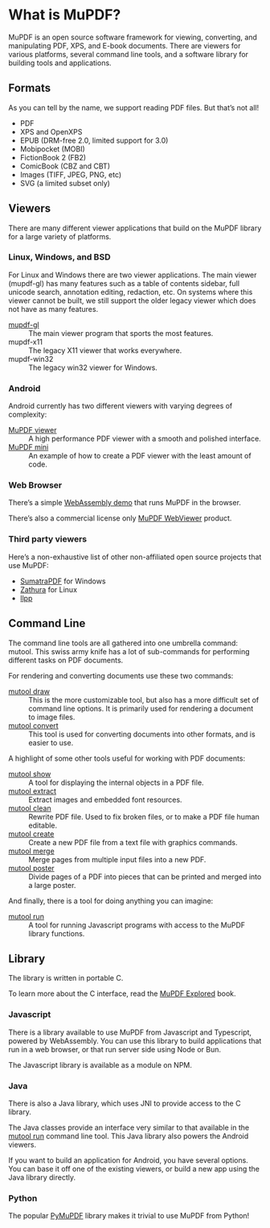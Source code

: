 # What is MuPDF?

MuPDF is an open source software framework for viewing, converting, and
manipulating PDF, XPS, and E-book documents. There are viewers for various
platforms, several command line tools, and a software library for building
tools and applications.

## Formats

As you can tell by the name, we support reading PDF files. But that’s not all!

- PDF
- XPS and OpenXPS
- EPUB (DRM-free 2.0, limited support for 3.0)
- Mobipocket (MOBI)
- FictionBook 2 (FB2)
- ComicBook (CBZ and CBT)
- Images (TIFF, JPEG, PNG, etc)
- SVG (a limited subset only)

## Viewers

There are many different viewer applications that build on the MuPDF library
for a large variety of platforms.

### Linux, Windows, and BSD

For Linux and Windows there are two viewer applications.
The main viewer (mupdf-gl) has many features such as a table of contents
sidebar, full unicode search, annotation editing, redaction, etc.
On systems where this viewer cannot be built, we still support the older
legacy viewer which does not have as many features.

<dl>
<dt><a href="../tools/mupdf-gl.html">mupdf-gl</a>
<dd>The main viewer program that sports the most features.
<dt>mupdf-x11
<dd>The legacy X11 viewer that works everywhere.
<dt>mupdf-win32
<dd>The legacy win32 viewer for Windows.
</dl>

### Android

Android currently has two different viewers with varying degrees of complexity:

<dl>
<dt><a href="https://play.google.com/store/apps/details?id=com.artifex.mupdf.viewer.app">MuPDF viewer</a>
<dd>A high performance PDF viewer with a smooth and polished interface.
<dt><a href="https://play.google.com/store/apps/details?id=com.artifex.mupdf.mini.app">MuPDF mini</a>
<dd>An example of how to create a PDF viewer with the least amount of code.
</dl>

### Web Browser

There’s a simple
<a href="https://mupdf.com/wasm/demo/?file=/docs/mupdf_explored.pdf">WebAssembly demo</a>
that runs MuPDF in the browser.

There’s also a commercial license only <a href="https://webviewer.mupdf.com/">MuPDF WebViewer</a> product.

### Third party viewers

Here’s a non-exhaustive list of other non-affiliated open source projects that use MuPDF:

- <a href="https://www.sumatrapdfreader.org/download-free-pdf-viewer">SumatraPDF</a> for Windows
- <a href="https://pwmt.org/projects/zathura/">Zathura</a> for Linux
- <a href="https://repo.or.cz/llpp.git">llpp</a>

## Command Line

The command line tools are all gathered into one umbrella command: mutool.
This swiss army knife has a lot of sub-commands for performing different
tasks on PDF documents.

For rendering and converting documents use these two commands:

<dl>
<dt><a href="../tools/mutool-draw.html">mutool draw</a>
<dd>This is the more customizable tool, but also has a more difficult set of command line options.
It is primarily used for rendering a document to image files.
<dt><a href="../tools/mutool-convert.html">mutool convert</a>
<dd>This tool is used for converting documents into other formats, and is easier to use.
</dl>

A highlight of some other tools useful for working with PDF documents:

<dl>
<dt><a href="../tools/mutool-show.html">mutool show</a>
<dd>A tool for displaying the internal objects in a PDF file.
<dt><a href="../tools/mutool-extract.html">mutool extract</a>
<dd>Extract images and embedded font resources.
<dt><a href="../tools/mutool-clean.html">mutool clean</a>
<dd>Rewrite PDF file. Used to fix broken files, or to make a PDF file human editable.
<dt><a href="../tools/mutool-create.html">mutool create</a>
<dd>Create a new PDF file from a text file with graphics commands.
<dt><a href="../tools/mutool-merge.html">mutool merge</a>
<dd>Merge pages from multiple input files into a new PDF.
<dt><a href="../tools/mutool-poster.html">mutool poster</a>
<dd>Divide pages of a PDF into pieces that can be printed and merged into a large poster.
</dl>

And finally, there is a tool for doing anything you can imagine:

<dl>
<dt><a href="../tools/mutool-run.html">mutool run</a>
<dd>A tool for running Javascript programs with access to the MuPDF library functions.
</dl>

## Library

The library is written in portable C.

To learn more about the C interface, read the <a href="../cookbook/mupdf-explored.html">MuPDF Explored</a> book.

### Javascript

There is a library available to use MuPDF from Javascript and Typescript,
powered by WebAssembly. You can use this library to build applications that run
in a web browser, or that run server side using Node or Bun.

The Javascript library is available as a module on NPM.

### Java

There is also a Java library, which uses JNI to provide access to the C library.

The Java classes provide an interface very similar to that available in the
<a href="../tools/mutool-run.html">mutool run</a> command line tool.
This Java library also powers the Android viewers.

If you want to build an application for Android, you have several options. You
can base it off one of the existing viewers, or build a new app using the Java
library directly.

### Python

The popular [PyMuPDF](https://pypi.org/project/PyMuPDF/) library makes it trivial to use MuPDF from Python!

